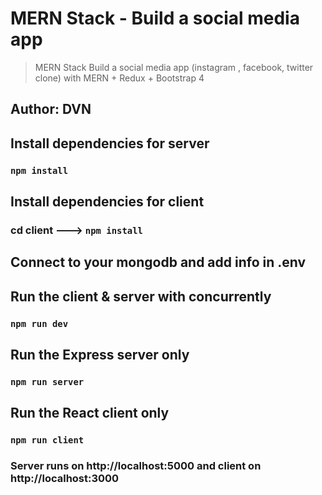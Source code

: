 # MERN Stack - Build a social media app 
> MERN Stack Build  a social media app (instagram , facebook, twitter clone) with MERN  + Redux  + Bootstrap 4

## Author: DVN

## Install dependencies for server 
### `npm install`

## Install dependencies for client
### cd client ---> `npm install`

## Connect to your mongodb and add info in .env

## Run the client & server with concurrently
### `npm run dev`

## Run the Express server only
### `npm run server`

## Run the React client only
### `npm run client`

### Server runs on http://localhost:5000 and client on http://localhost:3000


